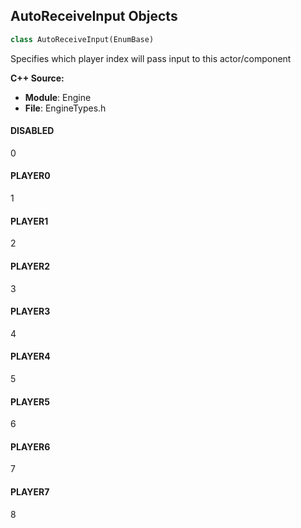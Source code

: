 ## AutoReceiveInput Objects

```python
class AutoReceiveInput(EnumBase)
```

Specifies which player index will pass input to this actor/component

**C++ Source:**

- **Module**: Engine
- **File**: EngineTypes.h

<a id="unreal.AutoReceiveInput.DISABLED"></a>

#### DISABLED

0

<a id="unreal.AutoReceiveInput.PLAYER0"></a>

#### PLAYER0

1

<a id="unreal.AutoReceiveInput.PLAYER1"></a>

#### PLAYER1

2

<a id="unreal.AutoReceiveInput.PLAYER2"></a>

#### PLAYER2

3

<a id="unreal.AutoReceiveInput.PLAYER3"></a>

#### PLAYER3

4

<a id="unreal.AutoReceiveInput.PLAYER4"></a>

#### PLAYER4

5

<a id="unreal.AutoReceiveInput.PLAYER5"></a>

#### PLAYER5

6

<a id="unreal.AutoReceiveInput.PLAYER6"></a>

#### PLAYER6

7

<a id="unreal.AutoReceiveInput.PLAYER7"></a>

#### PLAYER7

8

<a id="unreal.DetachmentRule"></a>